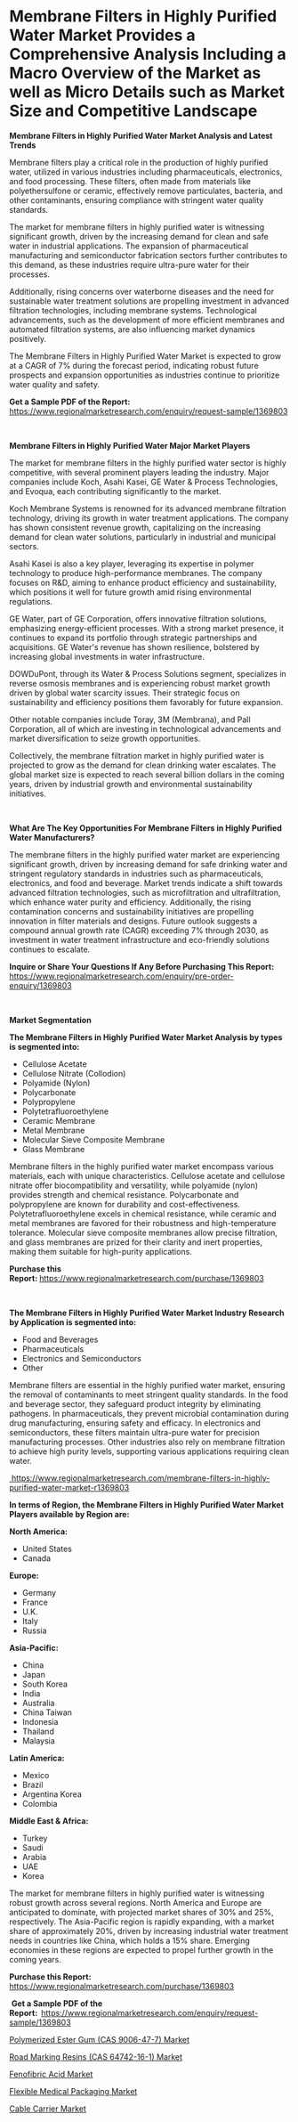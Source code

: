 <p><h1>Membrane Filters in Highly Purified Water Market Provides a Comprehensive Analysis Including a Macro Overview of the Market as well as Micro Details such as Market Size and Competitive Landscape</h1></p><p><strong>Membrane Filters in Highly Purified Water Market Analysis and Latest Trends</strong></p>
<p><p>Membrane filters play a critical role in the production of highly purified water, utilized in various industries including pharmaceuticals, electronics, and food processing. These filters, often made from materials like polyethersulfone or ceramic, effectively remove particulates, bacteria, and other contaminants, ensuring compliance with stringent water quality standards. </p><p>The market for membrane filters in highly purified water is witnessing significant growth, driven by the increasing demand for clean and safe water in industrial applications. The expansion of pharmaceutical manufacturing and semiconductor fabrication sectors further contributes to this demand, as these industries require ultra-pure water for their processes. </p><p>Additionally, rising concerns over waterborne diseases and the need for sustainable water treatment solutions are propelling investment in advanced filtration technologies, including membrane systems. Technological advancements, such as the development of more efficient membranes and automated filtration systems, are also influencing market dynamics positively.</p><p>The Membrane Filters in Highly Purified Water Market is expected to grow at a CAGR of 7% during the forecast period, indicating robust future prospects and expansion opportunities as industries continue to prioritize water quality and safety.</p></p>
<p><strong>Get a Sample PDF of the Report:&nbsp;</strong> <a href="https://www.regionalmarketresearch.com/enquiry/request-sample/1369803">https://www.regionalmarketresearch.com/enquiry/request-sample/1369803</a></p>
<p>&nbsp;</p>
<p><strong>Membrane Filters in Highly Purified Water Major Market Players</strong></p>
<p><p>The market for membrane filters in the highly purified water sector is highly competitive, with several prominent players leading the industry. Major companies include Koch, Asahi Kasei, GE Water & Process Technologies, and Evoqua, each contributing significantly to the market.</p><p>Koch Membrane Systems is renowned for its advanced membrane filtration technology, driving its growth in water treatment applications. The company has shown consistent revenue growth, capitalizing on the increasing demand for clean water solutions, particularly in industrial and municipal sectors.</p><p>Asahi Kasei is also a key player, leveraging its expertise in polymer technology to produce high-performance membranes. The company focuses on R&D, aiming to enhance product efficiency and sustainability, which positions it well for future growth amid rising environmental regulations.</p><p>GE Water, part of GE Corporation, offers innovative filtration solutions, emphasizing energy-efficient processes. With a strong market presence, it continues to expand its portfolio through strategic partnerships and acquisitions. GE Water's revenue has shown resilience, bolstered by increasing global investments in water infrastructure.</p><p>DOWDuPont, through its Water & Process Solutions segment, specializes in reverse osmosis membranes and is experiencing robust market growth driven by global water scarcity issues. Their strategic focus on sustainability and efficiency positions them favorably for future expansion.</p><p>Other notable companies include Toray, 3M (Membrana), and Pall Corporation, all of which are investing in technological advancements and market diversification to seize growth opportunities.</p><p>Collectively, the membrane filtration market in highly purified water is projected to grow as the demand for clean drinking water escalates. The global market size is expected to reach several billion dollars in the coming years, driven by industrial growth and environmental sustainability initiatives.</p></p>
<p>&nbsp;</p>
<p><strong>What Are The Key Opportunities For Membrane Filters in Highly Purified Water Manufacturers?</strong></p>
<p><p>The membrane filters in the highly purified water market are experiencing significant growth, driven by increasing demand for safe drinking water and stringent regulatory standards in industries such as pharmaceuticals, electronics, and food and beverage. Market trends indicate a shift towards advanced filtration technologies, such as microfiltration and ultrafiltration, which enhance water purity and efficiency. Additionally, the rising contamination concerns and sustainability initiatives are propelling innovation in filter materials and designs. Future outlook suggests a compound annual growth rate (CAGR) exceeding 7% through 2030, as investment in water treatment infrastructure and eco-friendly solutions continues to escalate.</p></p>
<p><strong>Inquire or Share Your Questions If Any Before Purchasing This Report:</strong> <a href="https://www.regionalmarketresearch.com/enquiry/pre-order-enquiry/1369803">https://www.regionalmarketresearch.com/enquiry/pre-order-enquiry/1369803</a></p>
<p>&nbsp;</p>
<p><strong>Market Segmentation</strong></p>
<p><strong>The Membrane Filters in Highly Purified Water Market Analysis by types is segmented into:</strong></p>
<p><ul><li>Cellulose Acetate</li><li>Cellulose Nitrate (Collodion)</li><li>Polyamide (Nylon)</li><li>Polycarbonate</li><li>Polypropylene</li><li>Polytetrafluoroethylene</li><li>Ceramic Membrane</li><li>Metal Membrane</li><li>Molecular Sieve Composite Membrane</li><li>Glass Membrane</li></ul></p>
<p><p>Membrane filters in the highly purified water market encompass various materials, each with unique characteristics. Cellulose acetate and cellulose nitrate offer biocompatibility and versatility, while polyamide (nylon) provides strength and chemical resistance. Polycarbonate and polypropylene are known for durability and cost-effectiveness. Polytetrafluoroethylene excels in chemical resistance, while ceramic and metal membranes are favored for their robustness and high-temperature tolerance. Molecular sieve composite membranes allow precise filtration, and glass membranes are prized for their clarity and inert properties, making them suitable for high-purity applications.</p></p>
<p><strong>Purchase this Report:&nbsp;</strong><a href="https://www.regionalmarketresearch.com/purchase/1369803">https://www.regionalmarketresearch.com/purchase/1369803</a></p>
<p>&nbsp;</p>
<p><strong>The Membrane Filters in Highly Purified Water Market Industry Research by Application is segmented into:</strong></p>
<p><ul><li>Food and Beverages</li><li>Pharmaceuticals</li><li>Electronics and Semiconductors</li><li>Other</li></ul></p>
<p><p>Membrane filters are essential in the highly purified water market, ensuring the removal of contaminants to meet stringent quality standards. In the food and beverage sector, they safeguard product integrity by eliminating pathogens. In pharmaceuticals, they prevent microbial contamination during drug manufacturing, ensuring safety and efficacy. In electronics and semiconductors, these filters maintain ultra-pure water for precision manufacturing processes. Other industries also rely on membrane filtration to achieve high purity levels, supporting various applications requiring clean water.</p></p>
<p><a href="https://www.regionalmarketresearch.com/membrane-filters-in-highly-purified-water-market-r1369803">&nbsp;https://www.regionalmarketresearch.com/membrane-filters-in-highly-purified-water-market-r1369803</a></p>
<p><strong>In terms of Region, the Membrane Filters in Highly Purified Water Market Players available by Region are:</strong></p>
<p>
    <p> <strong> North America: </strong>
        <ul>
            <li>United States</li>
            <li>Canada</li>
        </ul>
        </p> 
    <p> <strong> Europe: </strong>
        <ul>
            <li>Germany</li>
            <li>France</li>
            <li>U.K.</li>
            <li>Italy</li>
            <li>Russia</li>
        </ul>
        </p> 
    <p> <strong> Asia-Pacific: </strong>
        <ul>
            <li>China</li>
            <li>Japan</li>
            <li>South Korea</li>
            <li>India</li>
            <li>Australia</li>
            <li>China Taiwan</li>
            <li>Indonesia</li>
            <li>Thailand</li>
            <li>Malaysia</li>
        </ul>
        </p> 
    <p> <strong> Latin America: </strong>
        <ul>
            <li>Mexico</li>
            <li>Brazil</li>
            <li>Argentina Korea</li>
            <li>Colombia</li>
        </ul>
        </p> 
    <p> <strong> Middle East & Africa: </strong>
        <ul>
            <li>Turkey</li>
            <li>Saudi</li>
            <li>Arabia</li>
            <li>UAE</li>
            <li>Korea</li>
        </ul>
    </p>
    </p>
<p><p>The market for membrane filters in highly purified water is witnessing robust growth across several regions. North America and Europe are anticipated to dominate, with projected market shares of 30% and 25%, respectively. The Asia-Pacific region is rapidly expanding, with a market share of approximately 20%, driven by increasing industrial water treatment needs in countries like China, which holds a 15% share. Emerging economies in these regions are expected to propel further growth in the coming years.</p></p>
<p><strong>Purchase this Report: </strong><a href="https://www.regionalmarketresearch.com/purchase/1369803">https://www.regionalmarketresearch.com/purchase/1369803</a></p>
<p>&nbsp;<strong>Get a Sample PDF of the Report:&nbsp;&nbsp;</strong><a href="https://www.regionalmarketresearch.com/enquiry/request-sample/1369803">https://www.regionalmarketresearch.com/enquiry/request-sample/1369803</a></p>
<p><strong></strong></p>
<p><p><a href="https://issuu.com/reportprime-2/docs/polymerized-ester-gum-cas-9006-47-7_55cc911ebb3adb">Polymerized Ester Gum (CAS 9006-47-7) Market</a></p><p><a href="https://issuu.com/reportprime-2/docs/road-marking-resins-cas-64742-16-1-_490e2b3372c290">Road Marking Resins (CAS 64742-16-1) Market</a></p><p><a href="https://www.linkedin.com/pulse/why-should-you-invest-fenofibric-acid-market-trends-leading-gl6re">Fenofibric Acid Market</a></p><p><a href="https://medium.com/@alamin54h/flexible-medical-packaging-market-report-by-product-type-plastic-paper-aluminum-others-end-use-568dca15351f?postPublishedType=repub">Flexible Medical Packaging Market</a></p><p><a href="https://medium.com/@alamin54h/global-cable-carrier-market-by-product-type-by-application-by-region-and-companies-industry-851721e7dbd3">Cable Carrier Market</a></p></p>